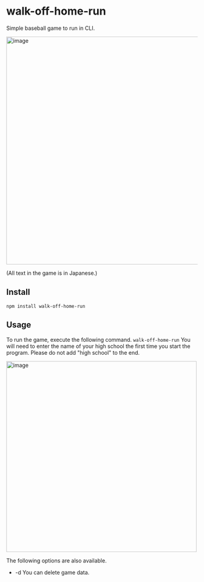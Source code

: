 # walk-off-home-run

Simple baseball game to run in CLI.

<img width="598" alt="image" src="https://user-images.githubusercontent.com/77523896/204274565-206d0ade-8ccb-4736-aa48-e64167385543.png">

(All text in the game is in Japanese.)

## Install

`npm install walk-off-home-run`

## Usage

To run the game, execute the following command.
`walk-off-home-run`
You will need to enter the name of your high school the first time you start the program.
Please do not add "high school" to the end.

<img width="501" alt="image" src="https://user-images.githubusercontent.com/77523896/204268765-651689c5-3752-40ab-8419-c72676c9f363.png">

The following options are also available.

- -d
  You can delete game data.
